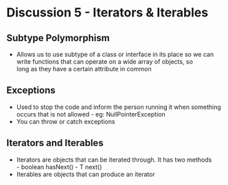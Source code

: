 # Discussion 5 - Iterators & Iterables
## Subtype Polymorphism
- Allows us to use subtype of a class or interface in its place so we
can write functions that can operate on a wide array of objects, so  
long as they have a certain attribute in common
 
## Exceptions
- Used to stop the code and inform the person running it when 
something occurs that is not allowed
        - eg: NullPointerException
- You can throw or catch exceptions

## Iterators and Iterables
- Iterators are objects that can be iterated through. It has two 
methods  
        - boolean hasNext()
        - T next()
- Iterables are objects that can produce an iterator

